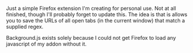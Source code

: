 Just a simple Firefox extension I'm creating for personal use. Not at all finished, though I'll probably forget to update this. The idea is that is allows you to save the URLs of all open tabs (in the current window) that match a supplied regex.

Background.js exists solely because I could not get Firefox to load any javascript of my addon without it.
